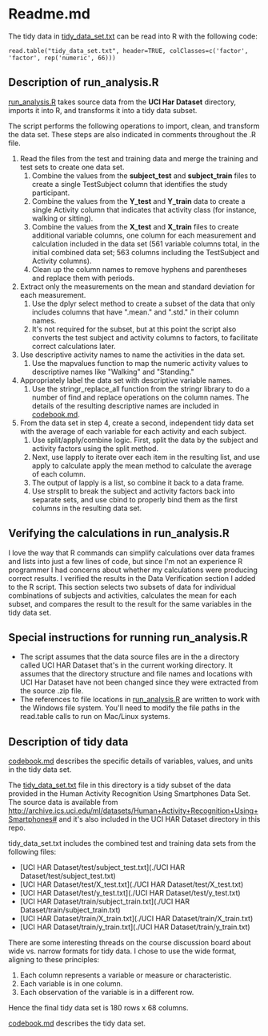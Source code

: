 # Readme.md 

The tidy data in [tidy_data_set.txt](./tidy_data_set.txt) can be read into R with the following code:
	
	read.table("tidy_data_set.txt", header=TRUE, colClasses=c('factor', 'factor', rep('numeric', 66)))

## Description of run_analysis.R

[run_analysis.R](./run_analysis.R) takes source data from the **UCI Har Dataset** directory, imports it into R, and transforms it into a tidy data subset. 

The script performs the following operations to import, clean, and transform the data set. These steps are also indicated in comments throughout the .R file.

1. Read the files from the test and training data and merge the training and test sets to create one data set.
	1. Combine the values from the **subject_test** and **subject_train** files to create a single TestSubject column that identifies the study participant.
	2. Combine the values from the **Y_test** and **Y_train** data to create a single Activity column that indicates that activity class (for instance, walking or sitting).
	3. Combine the values from the **X_test** and **X_train** files to create additional variable columns, one column for each measurement and calculation included in the data set (561 variable columns total, in the initial combined data set; 563 columns including the TestSubject and Activity columns).
	2. Clean up the column names to remove hyphens and parentheses and replace them with periods.
2. Extract only the measurements on the mean and standard deviation for each measurement.
	1. Use the dplyr select method to create a subset of the data that only includes columns that have ".mean." and ".std." in their column names.
	2. It's not required for the subset, but at this point the script also converts the test subject and activity columns to factors, to facilitate correct calculations later.
3. Use descriptive activity names to name the activities in the data set. 
	1. Use the mapvalues function to map the numeric activity values to descriptive names like "Walking" and "Standing."
2. Appropriately label the data set with descriptive variable names.
	1. Use the stringr_replace_all function from the stringr library to do a number of find and replace operations on the column names. The details of the resulting descriptive names are included in [codebook.md](./codebook.md).
2. From the data set in step 4, create a second, independent tidy data set with the average of each variable for each activity and each subject.
	1. Use split/apply/combine logic. First, split the data by the subject and activity factors using the split method.
	2. Next, use lapply to iterate over each item in the resulting list, and use apply to calculate apply the mean method to calculate the average of each column. 
	3. The output of lapply is a list, so combine it back to a data frame.
	4. Use strsplit to break the subject and activity factors back into separate sets, and use cbind to properly bind them as the first columns in the resulting data set. 

## Verifying the calculations in run_analysis.R

I love the way that R commands can simplify calculations over data frames and lists into just a few lines of code, but since I'm not an experience R programmer I had concerns about whether my calculations were producing correct results. I verified the results in the Data Verification section I added to the R script. This section selects two subsets of data for individual combinations of subjects and activities, calculates the mean for each subset, and compares the result to the result for the same variables in the tidy data set. 

## Special instructions for running run_analysis.R

- The script assumes that the data source files are in the a directory called UCI HAR Dataset that's in the current working directory. It assumes that the directory structure and file names and locations with UCI Har Dataset have not been changed since they were extracted from the source .zip file.
- The references to file locations in [run_analysis.R](./run_analysis.R) are written to work with the Windows file system. You'll need to modify the file paths in the read.table calls to run on Mac/Linux systems.


## Description of tidy data

[codebook.md](./codebook.md) describes the specific details of variables, values, and units in the tidy data set. 

The [tidy_data_set.txt](./tidy_data_set.txt) file in this directory is a tidy subset of the data provided in the Human Activity Recognition Using Smartphones Data Set. The source data is available from http://archive.ics.uci.edu/ml/datasets/Human+Activity+Recognition+Using+Smartphones# and it's also included in the UCI HAR Dataset directory in this repo. 

tidy_data_set.txt includes the combined test and training data sets from the following files:

- [UCI HAR Dataset/test/subject_test.txt](./UCI HAR Dataset/test/subject_test.txt)
- [UCI HAR Dataset/test/X_test.txt](./UCI HAR Dataset/test/X_test.txt)
- [UCI HAR Dataset/test/y_test.txt](./UCI HAR Dataset/test/y_test.txt)
- [UCI HAR Dataset/train/subject_train.txt](./UCI HAR Dataset/train/subject_train.txt)
- [UCI HAR Dataset/train/X_train.txt](./UCI HAR Dataset/train/X_train.txt)
- [UCI HAR Dataset/train/y_train.txt](./UCI HAR Dataset/train/y_train.txt)

There are some interesting threads on the course discussion board about wide vs. narrow formats for tidy data. I chose to use the wide format, aligning to these principles:

1. Each column represents a variable or measure or characteristic.
2. Each variable is in one column.
3. Each observation of the variable is in a different row.

Hence the final tidy data set is 180 rows x 68 columns.

[codebook.md](./codebook.md) describes the tidy data set. 

